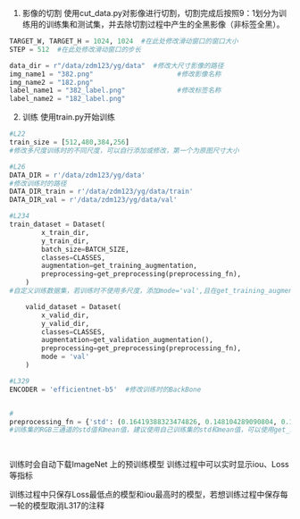 1. 影像的切割
使用cut_data.py对影像进行切割，切割完成后按照9：1划分为训练用的训练集和测试集，并去除切割过程中产生的全黑影像（非标签全黑）。
```python
TARGET_W, TARGET_H = 1024, 1024  #在此处修改滑动窗口的窗口大小
STEP = 512  #在此处修改滑动窗口的步长
```
```python
data_dir = r"/data/zdm123/yg/data"  #修改大尺寸影像的路径
img_name1 = "382.png"                     #修改影像名称
img_name2 = "182.png"
label_name1 = "382_label.png"             #修改标签名称
label_name2 = "182_label.png"
```

2. 训练
使用train.py开始训练
```python
#L22
train_size = [512,480,384,256]    
#修改多尺度训练时的不同尺度，可以自行添加或修改，第一个为原图尺寸大小

#L26
DATA_DIR = r'/data/zdm123/yg/data'          
#修改训练时的路径
DATA_DIR_train = r'/data/zdm123/yg/data/train'
DATA_DIR_val = r'/data/zdm123/yg/data/val'

#L234
train_dataset = Dataset(
        x_train_dir,
        y_train_dir,
        batch_size=BATCH_SIZE,
        classes=CLASSES,
        augmentation=get_training_augmentation,
        preprocessing=get_preprocessing(preprocessing_fn),
    )                 
#自定义训练数据集，若训练时不使用多尺度，添加mode='val',且在get_training_augmentation后添加()

    valid_dataset = Dataset(
        x_valid_dir,
        y_valid_dir,
        classes=CLASSES,
        augmentation=get_validation_augmentation(),
        preprocessing=get_preprocessing(preprocessing_fn),
        mode = 'val'
    )

#L329
ENCODER = 'efficientnet-b5'  #修改训练时的BackBone


#
preprocessing_fn = {'std': (0.16419388323474826, 0.148104289090804, 0.14687551863170334), 'mean': (0.4447633174830224, 0.4553760430163513, 0.47636535016731446)}
#训练集的RGB三通道的std值和mean值，建议使用自己训练集的std和mean值，可以使用get_std_mean.py计算或者取消注释L353-354行

    
```
训练时会自动下载ImageNet 上的预训练模型
训练过程中可以实时显示iou、Loss等指标

训练过程中只保存Loss最低点的模型和iou最高时的模型，若想训练过程中保存每一轮的模型取消L317的注释